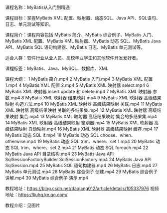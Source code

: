 
课程名称：MyBatis从入门到精通

课程目标：掌握MyBatis XML 配置、映射器、动态SQL、Java API、SQL语句、日志、单元测试等知识。

课程简介：课程内容包括 MyBatis 简介、MyBatis 综合例子、MyBatis 入门、MyBatis XML 配置、MyBatis XML 映射器、MyBatis 动态 SQL、MyBatis Java API、MyBatis SQL 语句构建器、MyBatis 日志、MyBatis 单元测试等。

适合人群：软件行业从业人员、高校毕业学生和其他软件开发爱好者。

课程标签：MyBatis、Java、MySQL、数据库、XML

课程大纲：
1 MyBatis 简介.mp4
2 MyBatis 入门.mp4
3 MyBatis XML 配置 1.mp4
4 MyBatis XML 配置 2.mp4
5 MyBatis XML 映射器 select.mp4
6 MyBatis XML 映射器 insert update 和 delete.mp4
7 MyBatis XML 映射器 参数.mp4
8 MyBatis XML 映射器 结果映射.mp4
9 MyBatis XML 映射器 高级结果映射 构造方法.mp4
10 MyBatis XML 映射器 高级结果映射 关联.mp4
11 MyBatis XML 映射器 高级结果映射 关联的多结果集.mp4
12 MyBatis XML 映射器 高级结果映射 集合.mp4
13 MyBatis XML 映射器 高级结果映射 集合的多结果集.mp4
14 MyBatis XML 映射器 高级结果映射 鉴别器.mp4
15 MyBatis XML 映射器 高级结果映射 自动映射.mp4
16 MyBatis XML 映射器 高级结果映射 缓存.mp4
17 MyBatis 动态 SQL if.mp4
18 MyBatis 动态 SQL choose、when、otherwise.mp4
19 MyBatis 动态 SQL trim、where、set 1.mp4
20 MyBatis 动态 SQL trim、where、set 2.mp4
21 MyBatis 动态 SQL foreach.mp4
22 MyBatis Java API 目录结构.mp4
23 MyBatis Java API SqlSessionFactoryBuilder SqlSessionFactory.mp4
24 MyBatis Java API SqlSession.mp4
25 MyBatis SQL 语句构建器.mp4
26 MyBatis 日志.mp4
27 MyBatis 单元测试.mp4
28 MyBatis 综合例子 创建.mp4
29 MyBatis 综合例子 讲解.mp4
30 MyBatis 综合例子 演示.mp4

教程地址：https://blog.csdn.net/daqiang012/article/details/105337976
视频地址：https://liuhq.ke.qq.com/

教程介绍：见图片
